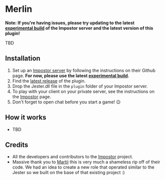 # Merlin

**Note: If you're having issues, please try updating to the latest [experimental build](https://ci.appveyor.com/project/Impostor/Impostor/branch/dev/artifacts) of the Impostor server and the latest version of this plugin!**

TBD

## Installation

1. Set up an [Impostor server](https://github.com/Impostor/Impostor) by following the instructions on their Github page. **For now, please use the latest [experimental build](https://ci.appveyor.com/project/Impostor/Impostor/branch/dev/artifacts).**
2. Find the [latest release](https://github.com/Kizaing/Merlin/releases) of the plugin. 
3. Drop the Jester.dll file in the `plugin` folder of your Impostor server.
4. To play with your client on your private server, see the instructions on the [Impostor](https://github.com/Impostor/Impostor) page.
5. Don't forget to open chat before you start a game! :wink:

## How it works

- TBD

## Credits

- All the developers and contributors to the [Impostor](https://github.com/Impostor/Impostor) project.
- Massive thank you to [Martii](https://github.com/Maartii/Jester) this is very much a shameless rip off of their code. We had an idea to create a new role that operated similar to the Jester so we built on the base of that existing project :)
